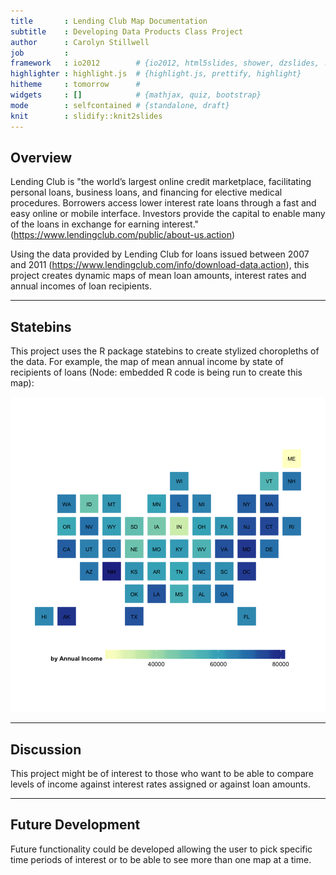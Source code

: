 ```yaml
---
title       : Lending Club Map Documentation
subtitle    : Developing Data Products Class Project
author      : Carolyn Stillwell
job         : 
framework   : io2012        # {io2012, html5slides, shower, dzslides, ...}
highlighter : highlight.js  # {highlight.js, prettify, highlight}
hitheme     : tomorrow      # 
widgets     : []            # {mathjax, quiz, bootstrap}
mode        : selfcontained # {standalone, draft}
knit        : slidify::knit2slides
---
```


## Overview

Lending Club is "the world’s largest online credit marketplace, facilitating personal loans, business loans, and financing for elective medical procedures. Borrowers access lower interest rate loans through a fast and easy online or mobile interface. Investors provide the capital to enable many of the loans in exchange for earning interest." (https://www.lendingclub.com/public/about-us.action)

Using the data provided by Lending Club for loans issued between 2007 and 2011 (https://www.lendingclub.com/info/download-data.action), this project creates dynamic maps of mean loan amounts, interest rates and annual incomes of loan recipients.


--- 

## Statebins

This project uses the R package statebins to create stylized choropleths of the data. 
For example, the map of mean annual income by state of recipients of loans (Node: embedded R code is being run to create this map): 

![plot of chunk unnamed-chunk-1](assets/fig/unnamed-chunk-1-1.png) 


---

## Discussion

This project might be of interest to those who want to be able to compare levels of income against interest rates assigned or against loan amounts.  


--- 


## Future Development

Future functionality could be developed allowing the user to pick specific time periods of interest or to be able to see more than one map at a time.


